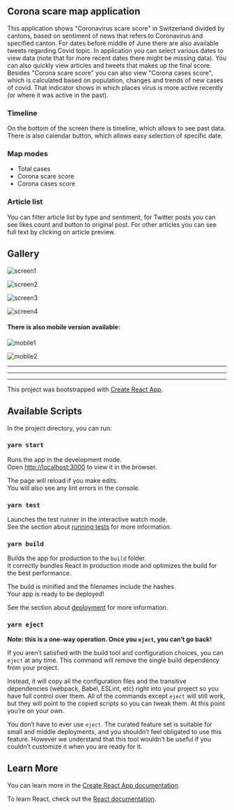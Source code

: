 ## Corona scare map application

This application shows "Coronavirus scare score" in Switzerland divided by cantons, based on sentiment of news that refers to Coronavirus and specified canton.
For dates before middle of June there are also available tweets regarding Covid topic. In application you can select various dates to view data
(note that for more recent dates there might be missing data). You can also quickly view articles and tweets that makes up the final score.
Besides "Corona scare score" you can also view "Corona cases score", which is calculated based on population, changes and trends of new cases of covid.
That indicator shows in which places virus is more active recently (or where it was active in the past).

### Timeline
On the bottom of the screen there is timeline, which allows to see past data. There is also calendar button, which allows easy selection of specific date.

### Map modes
- Total cases
- Corona scare score
- Corona cases score

### Article list
You can filter article list by type and sentiment, for Twitter posts you can see likes count and button to original post.
For other articles you can see full text by clicking on article preview.

## Gallery
![screen1](./pictures/screen1.png)

![screen2](./pictures/screen2.png)

![screen3](./pictures/screen3.png)

![screen4](./pictures/screen4.png)

#### There is also mobile version available:
![mobile1](./pictures/mobile1.png)

![mobile2](./pictures/mobile2.png)

***
***
***

This project was bootstrapped with [Create React App](https://github.com/facebook/create-react-app).

## Available Scripts

In the project directory, you can run:

### `yarn start`

Runs the app in the development mode.<br />
Open [http://localhost:3000](http://localhost:3000) to view it in the browser.

The page will reload if you make edits.<br />
You will also see any lint errors in the console.

### `yarn test`

Launches the test runner in the interactive watch mode.<br />
See the section about [running tests](https://facebook.github.io/create-react-app/docs/running-tests) for more information.

### `yarn build`

Builds the app for production to the `build` folder.<br />
It correctly bundles React in production mode and optimizes the build for the best performance.

The build is minified and the filenames include the hashes.<br />
Your app is ready to be deployed!

See the section about [deployment](https://facebook.github.io/create-react-app/docs/deployment) for more information.

### `yarn eject`

**Note: this is a one-way operation. Once you `eject`, you can’t go back!**

If you aren’t satisfied with the build tool and configuration choices, you can `eject` at any time. This command will remove the single build dependency from your project.

Instead, it will copy all the configuration files and the transitive dependencies (webpack, Babel, ESLint, etc) right into your project so you have full control over them. All of the commands except `eject` will still work, but they will point to the copied scripts so you can tweak them. At this point you’re on your own.

You don’t have to ever use `eject`. The curated feature set is suitable for small and middle deployments, and you shouldn’t feel obligated to use this feature. However we understand that this tool wouldn’t be useful if you couldn’t customize it when you are ready for it.

## Learn More

You can learn more in the [Create React App documentation](https://facebook.github.io/create-react-app/docs/getting-started).

To learn React, check out the [React documentation](https://reactjs.org/).

